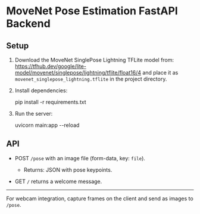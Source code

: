 # MoveNet Pose Estimation FastAPI Backend

## Setup

1. Download the MoveNet SinglePose Lightning TFLite model from:
   https://tfhub.dev/google/lite-model/movenet/singlepose/lightning/tflite/float16/4
   and place it as `movenet_singlepose_lightning.tflite` in the project directory.

2. Install dependencies:

    pip install -r requirements.txt

3. Run the server:

    uvicorn main:app --reload

## API

- POST `/pose` with an image file (form-data, key: `file`).
  - Returns: JSON with pose keypoints.

- GET `/` returns a welcome message.

---

For webcam integration, capture frames on the client and send as images to `/pose`.
